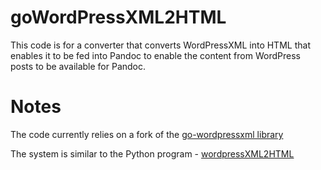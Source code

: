 # goWordPressXML2HTML 

This code is for a converter that converts WordPressXML into HTML that enables it to be fed into Pandoc to enable the content from WordPress posts to be available for Pandoc. 

# Notes

The code currently relies on a fork of the [go-wordpressxml library ](https://github.com/grokify/go-wordpressxml) 

The system is similar to the Python program - [wordpressXML2HTML](https://github.com/Petess/wordpressXML2HTML)

